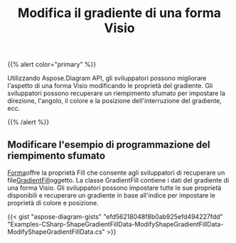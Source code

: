 ﻿---
title: Modifica il gradiente di una forma Visio
type: docs
weight: 10
url: /it/net/modify-the-gradient-of-a-visio-shape/
description: Questa pagina descrive come modificare il colore sfumato di una forma visio con la libreria Aspose.Diagram.
---
{{% alert color="primary" %}} 

Utilizzando Aspose.Diagram API, gli sviluppatori possono migliorare l'aspetto di una forma Visio modificando le proprietà del gradiente. Gli sviluppatori possono recuperare un riempimento sfumato per impostare la direzione, l'angolo, il colore e la posizione dell'interruzione del gradiente, ecc.

{{% /alert %}} 
## **Modificare l'esempio di programmazione del riempimento sfumato**
[Forma](http://www.aspose.com/api/net/diagram/aspose.diagram/shape)offre la proprietà Fill che consente agli sviluppatori di recuperare un file[GradientFill](http://www.aspose.com/api/net/diagram/aspose.diagram/gradientfill)oggetto. La classe GradientFill contiene i dati del gradiente di una forma Visio. Gli sviluppatori possono impostare tutte le sue proprietà disponibili e recuperare un gradiente in base all'indice per impostare le proprietà di colore e posizione.

{{< gist "aspose-diagram-gists" "efd56218048f8b0ab925efd494227fdd" "Examples-CSharp-ShapeGradientFillData-ModifyShapeGradientFillData-ModifyShapeGradientFillData.cs" >}}
